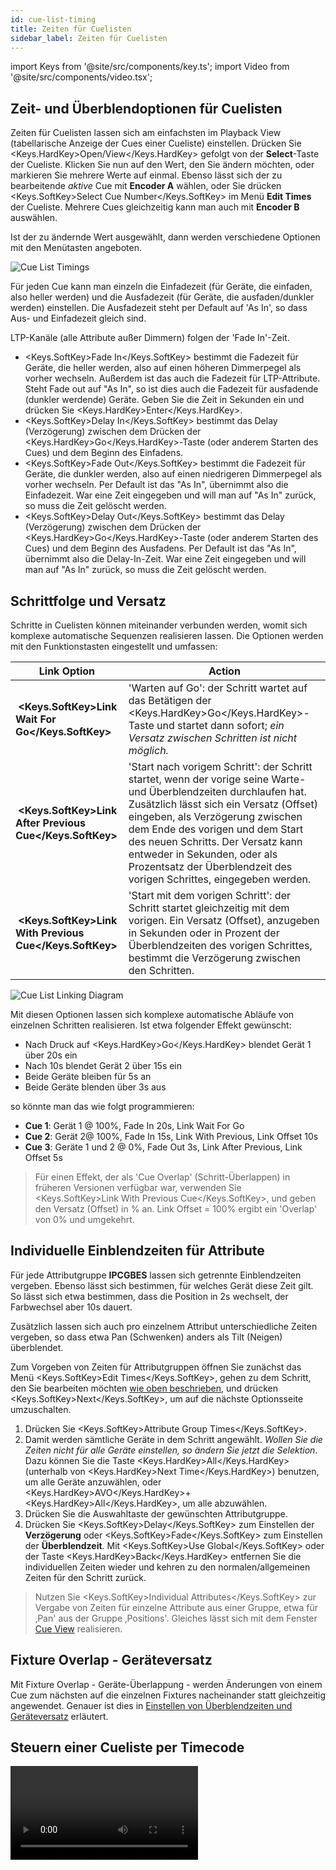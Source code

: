 ```yaml
---
id: cue-list-timing
title: Zeiten für Cuelisten
sidebar_label: Zeiten für Cuelisten
---
```


import Keys from '@site/src/components/key.ts';
import Video from '@site/src/components/video.tsx';

## Zeit- und Überblendoptionen für Cuelisten

Zeiten für Cuelisten lassen sich am einfachsten im Playback View (tabellarische Anzeige der Cues einer Cueliste) einstellen. Drücken Sie <Keys.HardKey>Open/View</Keys.HardKey> gefolgt von der **Select**-Taste der Cueliste. Klicken Sie nun auf den Wert, den Sie ändern möchten, oder markieren Sie mehrere Werte auf einmal. Ebenso lässt sich der zu bearbeitende *aktive* Cue mit **Encoder A** wählen, oder Sie drücken <Keys.SoftKey>Select Cue Number</Keys.SoftKey> im Menü **Edit Times** der Cueliste. Mehrere Cues gleichzeitig kann man auch mit **Encoder B** auswählen.

Ist der zu ändernde Wert ausgewählt, dann werden verschiedene Optionen mit den Menütasten angeboten.

![Cue List Timings](/docs/images/Cue-View-Timings.png)

Für jeden Cue kann man einzeln die Einfadezeit (für Geräte, die einfaden, also heller werden) und die Ausfadezeit (für Geräte, die ausfaden/dunkler werden) einstellen. Die Ausfadezeit steht per Default auf 'As In', so dass Aus- und Einfadezeit gleich sind.

LTP-Kanäle (alle Attribute außer Dimmern) folgen der 'Fade In'-Zeit.

-   <Keys.SoftKey>Fade In</Keys.SoftKey> bestimmt die Fadezeit für Geräte, die heller werden, also auf einen höheren Dimmerpegel als vorher wechseln. Außerdem ist das auch die Fadezeit für LTP-Attribute. Steht Fade out auf "As In", so ist dies auch die Fadezeit für ausfadende (dunkler werdende) Geräte. Geben Sie die Zeit in Sekunden ein und drücken Sie <Keys.HardKey>Enter</Keys.HardKey>.
-   <Keys.SoftKey>Delay In</Keys.SoftKey> bestimmt das Delay (Verzögerung) zwischen dem Drücken der <Keys.HardKey>Go</Keys.HardKey>-Taste (oder anderem Starten des Cues) und dem Beginn des Einfadens. 
-   <Keys.SoftKey>Fade Out</Keys.SoftKey> bestimmt die Fadezeit für Geräte, die dunkler werden, also auf einen niedrigeren Dimmerpegel als vorher wechseln. Per Default ist das "As In", übernimmt also die Einfadezeit. War eine Zeit eingegeben und will man auf "As In" zurück, so muss die Zeit gelöscht werden. 
-   <Keys.SoftKey>Delay Out</Keys.SoftKey> bestimmt das Delay (Verzögerung) zwischen dem Drücken der <Keys.HardKey>Go</Keys.HardKey>-Taste (oder anderem Starten des Cues) und dem Beginn des Ausfadens. Per Default ist das "As In", übernimmt also die Delay-In-Zeit. War eine Zeit eingegeben und will man auf "As In" zurück, so muss die Zeit gelöscht werden. 

## Schrittfolge und Versatz

Schritte in Cuelisten können miteinander verbunden werden, womit
sich komplexe automatische Sequenzen realisieren lassen. Die
Optionen werden mit den Funktionstasten eingestellt und
umfassen:

Link Option | Action
---|---
&nbsp;**<Keys.SoftKey>Link Wait For Go</Keys.SoftKey>** | 'Warten auf Go': der Schritt wartet auf das Betätigen der <Keys.HardKey>Go</Keys.HardKey>-Taste und startet dann sofort; *ein Versatz zwischen Schritten ist nicht möglich.*
&nbsp;**<Keys.SoftKey>Link After Previous Cue</Keys.SoftKey>** | 'Start nach vorigem Schritt': der Schritt startet, wenn der vorige seine Warte- und Überblendzeiten durchlaufen hat. Zusätzlich lässt sich ein Versatz (Offset) eingeben, als Verzögerung zwischen dem Ende des vorigen und dem Start des neuen Schritts. Der Versatz kann entweder in Sekunden, oder als Prozentsatz der Überblendzeit des vorigen Schrittes, eingegeben werden.
&nbsp;**<Keys.SoftKey>Link With Previous Cue</Keys.SoftKey>** | 'Start mit dem vorigen Schritt': der Schritt startet gleichzeitig mit dem vorigen. Ein Versatz (Offset), anzugeben in Sekunden oder in Prozent der Überblendzeiten des vorigen Schrittes, bestimmt die Verzögerung zwischen den Schritten.

![Cue List Linking Diagram](/docs/images/Cue-List-Linking-Diagram.png)

Mit diesen Optionen lassen sich komplexe automatische Abläufe von einzelnen 
Schritten realisieren. Ist etwa folgender Effekt gewünscht:

-   Nach Druck auf <Keys.HardKey>Go</Keys.HardKey> blendet Gerät 1 über 20s ein
-   Nach 10s blendet Gerät 2 über 15s ein
-   Beide Geräte bleiben für 5s an
-   Beide Geräte blenden über 3s aus

so könnte man das wie folgt programmieren:

-   **Cue 1**: Gerät 1 @ 100%, Fade In 20s, Link Wait For Go
-   **Cue 2**: Gerät 2@ 100%, Fade In 15s, Link With Previous, Link Offset 10s
-   **Cue 3**: Geräte 1 und 2 @ 0%, Fade Out 3s, Link After Previous, Link Offset 5s

> Für einen Effekt, der als 'Cue Overlap' (Schritt-Überlappen) in früheren Versionen verfügbar war, verwenden Sie <Keys.SoftKey>Link With Previous Cue</Keys.SoftKey>, und geben den Versatz (Offset) in % an. Link Offset = 100% ergibt ein 'Overlap' von 0% und umgekehrt.

## Individuelle Einblendzeiten für Attribute

Für jede Attributgruppe **IPCGBES** lassen sich getrennte Einblendzeiten
vergeben. Ebenso lässt sich bestimmen, für welches Gerät diese Zeit
gilt. So lässt sich etwa bestimmen, dass die Position in 2s wechselt,
der Farbwechsel aber 10s dauert.

Zusätzlich lassen sich auch pro einzelnem Attribut unterschiedliche
Zeiten vergeben, so dass etwa Pan (Schwenken) anders als Tilt (Neigen)
überblendet.

Zum Vorgeben von Zeiten für Attributgruppen öffnen Sie zunächst das 
Menü <Keys.SoftKey>Edit Times</Keys.SoftKey>, gehen zu dem Schritt, den Sie bearbeiten 
möchten [wie oben beschrieben](#zeit--und-überblendoptionen-für-cuelisten), und
drücken <Keys.SoftKey>Next</Keys.SoftKey>, um auf die nächste Optionsseite umzuschalten. 

1.  Drücken Sie <Keys.SoftKey>Attribute Group Times</Keys.SoftKey>.
2.  Damit werden sämtliche Geräte in dem Schritt angewählt. *Wollen Sie
	die Zeiten nicht für alle Geräte einstellen, so ändern Sie jetzt die
	Selektion*. Dazu können Sie die Taste <Keys.HardKey>All</Keys.HardKey> 
	(unterhalb von <Keys.HardKey>Next Time</Keys.HardKey>) benutzen, um alle Geräte 
	anzuwählen, oder <Keys.HardKey>AVO</Keys.HardKey>+<Keys.HardKey>All</Keys.HardKey>, um
	alle abzuwählen.
3.  Drücken Sie die Auswahltaste der gewünschten Attributgruppe.
4.  Drücken Sie <Keys.SoftKey>Delay</Keys.SoftKey> zum Einstellen 
	der **Verzögerung**	oder <Keys.SoftKey>Fade</Keys.SoftKey> zum Einstellen 
	der **Überblendzeit**. Mit <Keys.SoftKey>Use Global</Keys.SoftKey> oder der Taste 
	<Keys.HardKey>Back</Keys.HardKey> entfernen Sie die individuellen Zeiten wieder und 
	kehren zu den normalen/allgemeinen Zeiten für den Schritt zurück.

>  Nutzen Sie <Keys.SoftKey>Individual Attributes</Keys.SoftKey> zur Vergabe von Zeiten für
    einzelne Attribute aus einer Gruppe, etwa für ‚Pan' aus der Gruppe
    ‚Positions'. Gleiches lässt sich mit dem Fenster [Cue View](editing-cue-lists.md#editieren-von-werten-im-fenster-cue-view)
    realisieren. 

## Fixture Overlap - Geräteversatz

Mit Fixture Overlap - Geräte-Überlappung - werden Änderungen von einem 
Cue zum nächsten auf die einzelnen Fixtures nacheinander statt gleichzeitig 
angewendet. Genauer ist dies in [Einstellen von Überblendzeiten und Geräteversatz](../cues/cue-timing.md#einstellen-von-überblendzeiten-und-geräteversatz) erläutert.

## Steuern einer Cueliste per Timecode

<Video videoId="1abZT_ffIvs" title="Recording Timecode" />

In den Titan-Pulten lässt sich auch Timecode zum Steuern einer Cueliste
verwenden. Dies ist hilfreich etwa bei komplexen Shows, die stets
absolut zeitgenau laufen müssen, oder bei unbeaufsichtigten Abläufen.
Dabei wird jedem Schritt der Cueliste eine Startzeit zugeordnet, zu der
er beginnen soll.

> Siehe auch [Timelines](../timelines.md), eine andere Möglichkeit, um Timecode-gesteuerte
  Shows zu realisieren.

Es können vier getrennte Timecode-Quellen definiert werden. Für jede
kann der Timecode selbst aus der Systemuhr stammen, intern generiert
oder per MIDI, je nach Pult SMPTE oder Winamp (auf dem Pult oder dem Titan-Computer 
installiert) eingespeist werden. Der interne Timecode ist besonders hilfreich beim 
Programmieren einer Show, die später von einem externen Timecode gesteuert werden soll.

> Bei der Verwendung von Winamp empfiehlt sich der Einsatz von WAV-Dateien und nicht von MP3,
da ansonsten mitunter der generierte Timecode falsch ist. Wenn man dann auf Winamp programmiert 
und die Show später von einer anderen Timecode-Quelle steuert, dann ist das sonst nicht mehr synchron.

1. **Connecten** Sie die Cueliste, für die Sie den Timecode aktivieren möchten.
2. Wählen Sie <Keys.SoftKey>Timecode</Keys.SoftKey> aus dem Hauptmenü.
3. Wählen Sie mit **Menütaste A** Timecode 1, 2, 3 oder 4, und mit
&nbsp;**Taste B** die Timecode-Quelle.
4. Drücken Sie <Keys.SoftKey>Record</Keys.SoftKey>.
5. Starten Sie die Timecode-Quelle. *Nutzen Sie den internen Timecode,
so drücken Sie jetzt <Keys.SoftKey>Play</Keys.SoftKey>, um ihn zu starten*.
6. Betätigen Sie die rote <Keys.HardKey>Go</Keys.HardKey>-Taste, um jeden Schritt zum
gewünschten Zeitpunkt zu starten.
7. Drücken Sie <Keys.SoftKey>Record</Keys.SoftKey>, um den Vorgang abzuschließen.

Zur Wiedergabe einer Timecode-gesteuerten Cueliste drücken Sie im
Timecode-Menü <Keys.SoftKey>Connected Cue Lists</Keys.SoftKey> und wählen die gewünschte Cueliste
aus. Dann drücken Sie <Keys.SoftKey>Timer Disabled/Enabled</Keys.SoftKey>, um den jeweiligen
Timecode-Eingang zu aktivieren. **Timer Disabled/Enabled** ist ein globaler Schalter und 
aktiviert/deaktiviert alle Timecode-Quellen. Soll nur ein bestimmter Timecode 
deaktiviert werden, so wählen Sie dagegen für diesen in Schritt 3 (s.o.) als Quelle **No Timecode**.

Sobald nun der Timecode läuft (bei internem Timecode drücken Sie dazu
auf <Keys.SoftKey>Play</Keys.SoftKey>), wird jeder Schritt der Cueliste zur programmierten
Zeitmarke gestartet.

Zum Ändern einzelner Timecode-Zeiten klicken Sie entweder in der 
Playback-Ansicht in die entsprechende Zelle und geben die korrekte Zeit 
mit den Zifferntasten ein, oder Sie drücken <Keys.SoftKey>Edit Times</Keys.SoftKey>, wählen den 
zu ändernden Cue aus, wechseln mit <Keys.SoftKey>Next</Keys.SoftKey> auf die dritte Menüseite und 
ändern dort den Wert bei <Keys.SoftKey>Timecode = </Keys.SoftKey>. 

![Playback View Window showing timecoded cues](/docs/images/Playback-View-Window-showing-timecoded-cues.png)

Beim Ändern einer Zeit lassen sich mit Encoder B mehrere Schritte
auswählen. Mit den Menütasten lassen sich weitere Zeitänderungen
vornehmen: gibt man bei <Keys.SoftKey>Offset =</Keys.SoftKey> einen Wert ein, so kann man 
mit <Keys.SoftKey>Add + </Keys.SoftKey> bzw. <Keys.SoftKey>Subtract - </Keys.SoftKey> 
alle gewählten Zeitmarken um diesen Wert nach vorn oder hinten verschieben.

Zur Kontrolle des anliegenden Timecodes lässt sich jeweils für Timecode
1 bis 4 ein extra Fenster öffnen: drücken Sie zweimal auf <Keys.HardKey>Open/View</Keys.HardKey>
und dann auf <Keys.SoftKey>Timecode x</Keys.SoftKey> (wobei das x für eine Zahl 1 bis 4 steht).

![Timecode 1 Workspace Window](/docs/images/Timecode-1-Workspace-Window.png)
